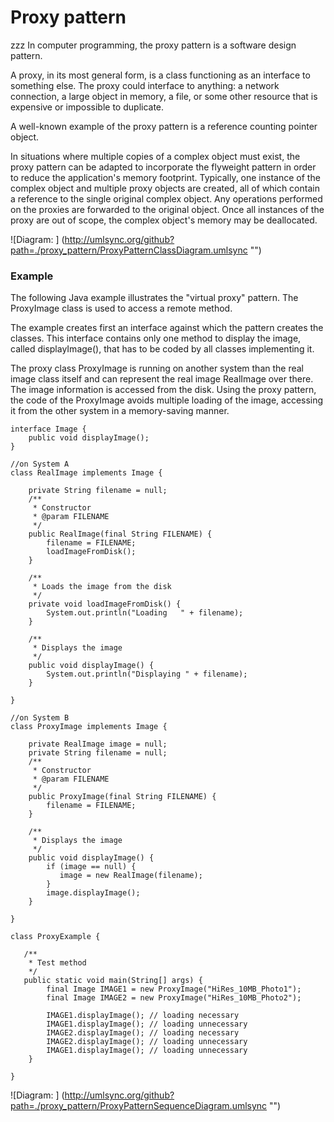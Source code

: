 Proxy pattern
========
zzz
In computer programming, the proxy pattern is a software design pattern.

A proxy, in its most general form, is a class functioning as an interface to something else. The proxy could interface to anything: a network connection, a large object in memory, a file, or some other resource that is expensive or impossible to duplicate.

A well-known example of the proxy pattern is a reference counting pointer object.

In situations where multiple copies of a complex object must exist, the proxy pattern can be adapted to incorporate the flyweight pattern in order to reduce the application's memory footprint. Typically, one instance of the complex object and multiple proxy objects are created, all of which contain a reference to the single original complex object. Any operations performed on the proxies are forwarded to the original object. Once all instances of the proxy are out of scope, the complex object's memory may be deallocated.


![Diagram: ] (http://umlsync.org/github?path=./proxy_pattern/ProxyPatternClassDiagram.umlsync "")

### Example

The following Java example illustrates the "virtual proxy" pattern. The ProxyImage class is used to access a remote method.

The example creates first an interface against which the pattern creates the classes. This interface contains only one method to display the image, called displayImage(), that has to be coded by all classes implementing it.

The proxy class ProxyImage is running on another system than the real image class itself and can represent the real image RealImage over there. The image information is accessed from the disk. Using the proxy pattern, the code of the ProxyImage avoids multiple loading of the image, accessing it from the other system in a memory-saving manner.

```
interface Image {
    public void displayImage();
}
 
//on System A 
class RealImage implements Image {
 
    private String filename = null;
    /**
     * Constructor
     * @param FILENAME
     */
    public RealImage(final String FILENAME) { 
        filename = FILENAME;
        loadImageFromDisk();
    }
 
    /**
     * Loads the image from the disk
     */
    private void loadImageFromDisk() {
        System.out.println("Loading   " + filename);
    }
 
    /**
     * Displays the image
     */
    public void displayImage() { 
        System.out.println("Displaying " + filename); 
    }
 
}
 
//on System B 
class ProxyImage implements Image {
 
    private RealImage image = null;
    private String filename = null;
    /**
     * Constructor
     * @param FILENAME
     */
    public ProxyImage(final String FILENAME) { 
        filename = FILENAME; 
    }
 
    /**
     * Displays the image
     */
    public void displayImage() {
        if (image == null) {
           image = new RealImage(filename);
        } 
        image.displayImage();
    }
 
}
 
class ProxyExample {
 
   /**
    * Test method
    */
   public static void main(String[] args) {
        final Image IMAGE1 = new ProxyImage("HiRes_10MB_Photo1");
        final Image IMAGE2 = new ProxyImage("HiRes_10MB_Photo2");     
 
        IMAGE1.displayImage(); // loading necessary
        IMAGE1.displayImage(); // loading unnecessary
        IMAGE2.displayImage(); // loading necessary
        IMAGE2.displayImage(); // loading unnecessary
        IMAGE1.displayImage(); // loading unnecessary
    }
 
}
```


![Diagram: ] (http://umlsync.org/github?path=./proxy_pattern/ProxyPatternSequenceDiagram.umlsync "")
